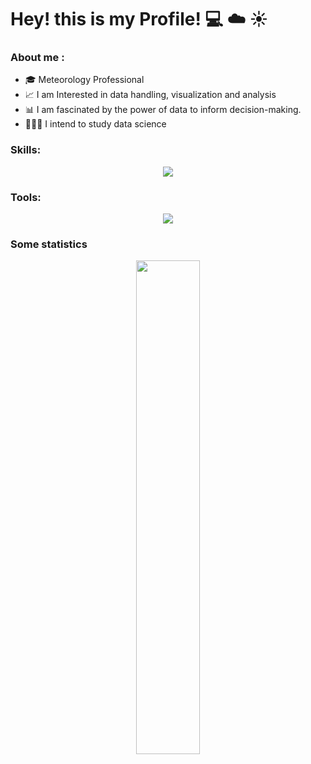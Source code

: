 # Hey! this is my Profile! 💻 ☁️ ☀️

### About me :

- 🎓 Meteorology Professional
- 📈 I am Interested in data handling, visualization and analysis 
- 📊 I am fascinated by the power of data to inform decision-making.
- 👨🏽‍💻 I intend to study data science

### Skills:
<p align="center">
  <a href="https://skillicons.dev">
    <img src="https://skillicons.dev/icons?i=linux,r,python,mysql" />
  </a>
</p>

### Tools:
<p align="center">
  <a href="https://skillicons.dev">
    <img src="https://skillicons.dev/icons?i=debian,bash,vscode,neovim,git,github,docker" />
  </a>
</p>


### Some statistics
<div align="center">
  <img src="https://github-readme-stats.vercel.app/api/top-langs/?username=jNrER&theme=tokyonight&layout=compact" width="45%" />
</div>

